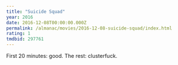 ```yaml
---
title: "Suicide Squad"
year: 2016
date: 2016-12-08T00:00:00.000Z
permalink: /almanac/movies/2016-12-08-suicide-squad/index.html
rating: 1
tmdbid: 297761
---
```


First 20 minutes: good. The rest: clusterfuck.